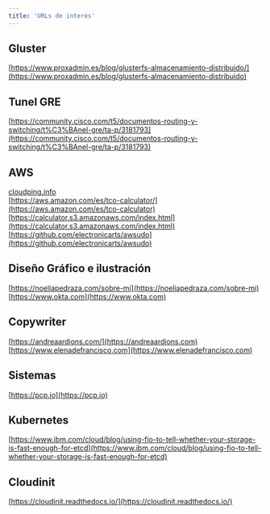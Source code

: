 ```yaml
---
title: 'URLs de interés'
---
```


## Gluster
[https://www.proxadmin.es/blog/glusterfs-almacenamiento-distribuido/](https://www.proxadmin.es/blog/glusterfs-almacenamiento-distribuido)

## Tunel GRE
[https://community.cisco.com/t5/documentos-routing-y-switching/t%C3%BAnel-gre/ta-p/3181793](https://community.cisco.com/t5/documentos-routing-y-switching/t%C3%BAnel-gre/ta-p/3181793)

## AWS
[cloudping.info](cloudping.info) <br>
[https://aws.amazon.com/es/tco-calculator/](https://aws.amazon.com/es/tco-calculator) <br>
[https://calculator.s3.amazonaws.com/index.html](https://calculator.s3.amazonaws.com/index.html) <br>
[https://github.com/electronicarts/awsudo](https://github.com/electronicarts/awsudo) 

## Diseño Gráfico e ilustración
[https://noeliapedraza.com/sobre-mi](https://noeliapedraza.com/sobre-mi) <br>
[https://www.okta.com](https://www.okta.com)

## Copywriter
[https://andreaardions.com/](https://andreaardions.com) <br>
[https://www.elenadefrancisco.com](https://www.elenadefrancisco.com)

## Sistemas
[https://pcp.io](https://pcp.io)

## Kubernetes
[https://www.ibm.com/cloud/blog/using-fio-to-tell-whether-your-storage-is-fast-enough-for-etcd](https://www.ibm.com/cloud/blog/using-fio-to-tell-whether-your-storage-is-fast-enough-for-etcd)

## Cloudinit
[https://cloudinit.readthedocs.io/](https://cloudinit.readthedocs.io/)